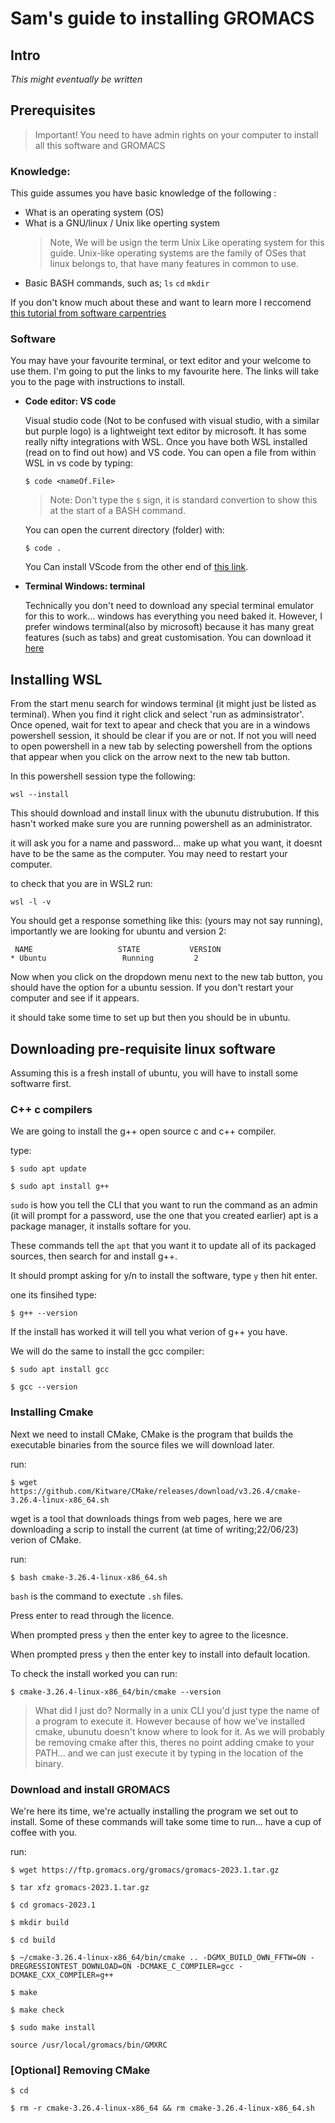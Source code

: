 # Sam's guide to installing GROMACS

## Intro
*This might eventually be written*


## Prerequisites 

> Important! You need to have admin rights on your computer to install all this software and GROMACS

### Knowledge:
This guide assumes you have basic knowledge of the following :
- What is an operating system (OS)
- What is a GNU/linux / Unix like operting system
    > Note, We will be usign the term Unix Like operating system for this guide. Unix-like operating systems are the family of OSes that linux belongs to, that have many features in common to use.
- Basic BASH  commands, such as; `ls` `cd` `mkdir`

If you don't know much about these and want to learn more I reccomend [this tutorial from software carpentries](https://swcarpentry.github.io/shell-novice/)

### Software

You may have your favourite terminal, or text editor and your welcome to use them. I'm going to put the links to my favourite here. The links will take you to the page with instructions to install.

- **Code editor: VS code**

    Visual studio code (Not to be confused with visual studio, with a similar but purple logo) is a lightweight text editor by microsoft. It has some really nifty integrations with WSL. Once you have both WSL installed (read on to find out how) and VS code. You can open a file from within WSL in vs code by typing:

    `$ code <nameOf.File>`
    > Note: Don't type the `$` sign, it is standard convertion to show this at the start of a BASH command.

    You can open the current directory (folder) with:

    `$ code .`

    You Can install VScode from the other end of [this link](https://code.visualstudio.com/Download).

- **Terminal Windows: terminal** 

    Technically you don't need to download any special terminal emulator for this to work... windows has everything you need baked it. However, I prefer windows terminal(also by microsoft) because it has many great features (such as tabs) and great customisation. You can download it [here](https://apps.microsoft.com/store/detail/windows-terminal/9N0DX20HK701)


## Installing WSL

From the start menu search for windows terminal (it might just be listed as terminal). When you find it right click and select 'run as adminsistrator'. Once opened, wait for text to apear and check that you are in a windows powershell session, it should be clear if you are or not. If not you will need to open powershell in a new tab by selecting powershell from the options that appear when you click on the arrow next to the new tab button.

In this powershell session type the following:

```
wsl --install
```

This should download and install linux with the ubunutu distrubution. If this hasn't worked make sure you are running powershell as an administrator. 

it will ask you for a name and password... make up what you want, it doesnt have to be the same as the computer.
You may need to restart your computer.

to check that you are in WSL2 run:
```
wsl -l -v
```
You should get a response something like this:
(yours may not say running), importantly we are looking for ubuntu and version 2:
```
 NAME                   STATE           VERSION
* Ubuntu                 Running         2
```

Now when you click on the dropdown menu next to the new tab button, you should have the option for a ubuntu session. If you don't restart your computer and see if it appears.


it should take some time to set up but then you should be in ubuntu. 

## Downloading pre-requisite linux software

Assuming this is a fresh install of ubuntu, you will have to install some softwarre first.

### C++ c compilers 
We are going to install the g++ open source c and c++ compiler.

type:
```
$ sudo apt update

$ sudo apt install g++
```
`sudo` is how you tell the CLI that you want to run the command as an admin (it will prompt for a password, use the one that you created earlier)
apt is a package manager, it installs softare for you.

These commands tell the `apt` that you want it to update all of its packaged sources, then search for and install g++.

It should prompt asking for y/n to install the software, type `y` then hit enter.

one its finsihed type:

```
$ g++ --version
```

If the install has worked it will tell you what verion of g++ you have.

We will do the same to install the gcc compiler:
```
$ sudo apt install gcc

$ gcc --version
```

### Installing Cmake
Next we need to install CMake, CMake is the program that builds the executable binaries from the source files we will download later.

run:
```
$ wget https://github.com/Kitware/CMake/releases/download/v3.26.4/cmake-3.26.4-linux-x86_64.sh
```
wget is a tool that downloads things from web pages, here we are downloading a scrip to install the current (at time of writing;22/06/23) verion of CMake.

run:

```
$ bash cmake-3.26.4-linux-x86_64.sh
```
`bash` is the command to exectute `.sh` files.

Press enter to read through the licence.

When prompted press `y` then the enter key to agree to the licesnce.

When prompted press `y` then the enter key to install into default location.

To check the install worked you can run:

```
$ cmake-3.26.4-linux-x86_64/bin/cmake --version
```
> What did I just do? 
Normally in a unix CLI you'd just type the name of a program to execute it. However because of how we've installed cmake, ubunutu doesn't know where to look for it. As we will probably be removing cmake after this, theres no point adding cmake to your PATH... and we can just execute it by typing in the location of the binary. 

### Download and install GROMACS

We're here its time, we're actually installing the program we set out to install. Some of these commands will take some time to run... have a cup of coffee with you.

run:
```
$ wget https://ftp.gromacs.org/gromacs/gromacs-2023.1.tar.gz

$ tar xfz gromacs-2023.1.tar.gz

$ cd gromacs-2023.1

$ mkdir build

$ cd build

$ ~/cmake-3.26.4-linux-x86_64/bin/cmake .. -DGMX_BUILD_OWN_FFTW=ON -DREGRESSIONTEST_DOWNLOAD=ON -DCMAKE_C_COMPILER=gcc -DCMAKE_CXX_COMPILER=g++

$ make

$ make check 

$ sudo make install

source /usr/local/gromacs/bin/GMXRC
```

### [Optional] Removing CMake

```
$ cd 

$ rm -r cmake-3.26.4-linux-x86_64 && rm cmake-3.26.4-linux-x86_64.sh 
```